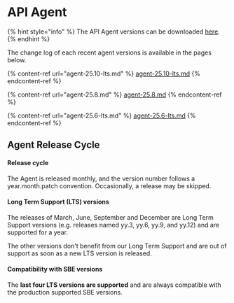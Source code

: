 # API Agent

{% hint style="info" %}
The API Agent versions can be downloaded [here](../../agent-guide/agent-download.md).
{% endhint %}

The change log of each recent agent versions is available in the pages below.

{% content-ref url="agent-25.10-lts.md" %}
[agent-25.10-lts.md](agent-25.10-lts.md)
{% endcontent-ref %}

{% content-ref url="agent-25.8.md" %}
[agent-25.8.md](agent-25.8.md)
{% endcontent-ref %}

{% content-ref url="agent-25.6-lts.md" %}
[agent-25.6-lts.md](agent-25.6-lts.md)
{% endcontent-ref %}

## Agent Release Cycle

#### Release cycle

The Agent is released monthly, and the version number follows a year.month.patch convention. Occasionally, a release may be skipped.

#### Long Term Support (LTS) versions

The releases of March, June, September and December are Long Term Support versions (e.g. releases named yy.3, yy.6, yy.9, and yy.12) and are supported for a year.

The other versions don't benefit from our Long Term Support and are out of support as soon as a new LTS version is released.&#x20;

#### Compatibility with SBE versions

The **last four LTS versions are supported** and are always compatible with the production supported SBE versions.
